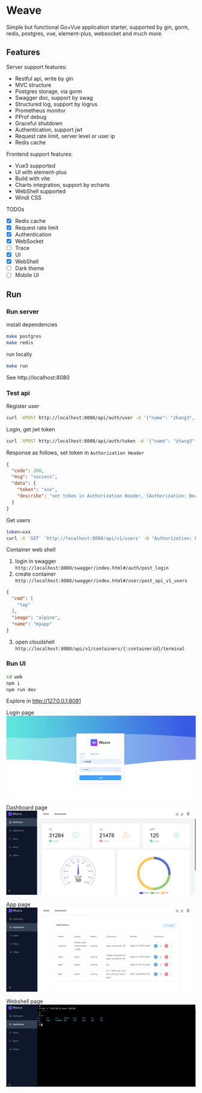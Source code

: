 # Weave
Simple but functional Go+Vue application starter, supported by gin, gorm, redis, postgres, vue, element-plus, websocket and much more.

## Features
Server support features:
- Restful api, write by gin
- MVC structure
- Postgres storage, via gorm
- Swagger doc, support by swag
- Structured log, support by logrus
- Prometheus monitor
- PProf debug
- Graceful shutdown
- Authentication, support jwt
- Request rate limit, server level or user ip
- Redis cache

Frontend support features:
- Vue3 supported
- UI with element-plus
- Build with vite
- Charts integration, support by echarts
- WebShell supported
- Windi CSS

TODOs
- [x] Redis cache
- [x] Request rate limit
- [x] Authentication
- [x] WebSocket
- [ ] Trace
- [x] UI
- [x] WebShell
- [ ] Dark theme
- [ ] Mobile UI 
## Run
### Run server
install dependencies
```bash
make postgres
make redis
```

run locally
```bash
make run
```

See http://localhost:8080

### Test api
Register user
```bash
curl -XPOST http://localhost:8080/api/auth/user -d '{"name": "zhang3", "email": "zhang3@t.com","password": "123456"}'
```

Login, get jwt token
```bash
curl -XPOST http://localhost:8080/api/auth/token -d '{"name": "zhang3", "password": "123456"}'
```
Response as follows, set token in `Authorization Header`
```json
{
  "code": 200,
  "msg": "success",
  "data": {
    "token": "xxx",
    "describe": "set token in Authorization Header, [Authorization: Bearer {token}]"
  }
}
```

Get users
```bash
token=xxx
curl -X 'GET' 'http://localhost:8080/api/v1/users' -H "Authorization: Bearer $token"
```

Container web shell
1. login in swagger `http://localhost:8080/swagger/index.html#/auth/post_login`
2. create container `http://localhost:8080/swagger/index.html#/user/post_api_v1_users`
```json
{
  "cmd": [
    "top"
  ],
  "image": "alpine",
  "name": "myapp"
}
```
3. open cloudshell `http://localhost:8080/api/v1/containers/{:containerid}/terminal`

### Run UI
```bash
cd web
npm i
npm run dev 
```

Explore in http://127.0.0.1:8081

Login page
![login](./document/img/login.png)

Dashboard page
![dashboard](./document/img/dashboard.png)

App page
![app](./document/img/app.png)

Webshell page
![webshell](./document/img/webshell.png)
